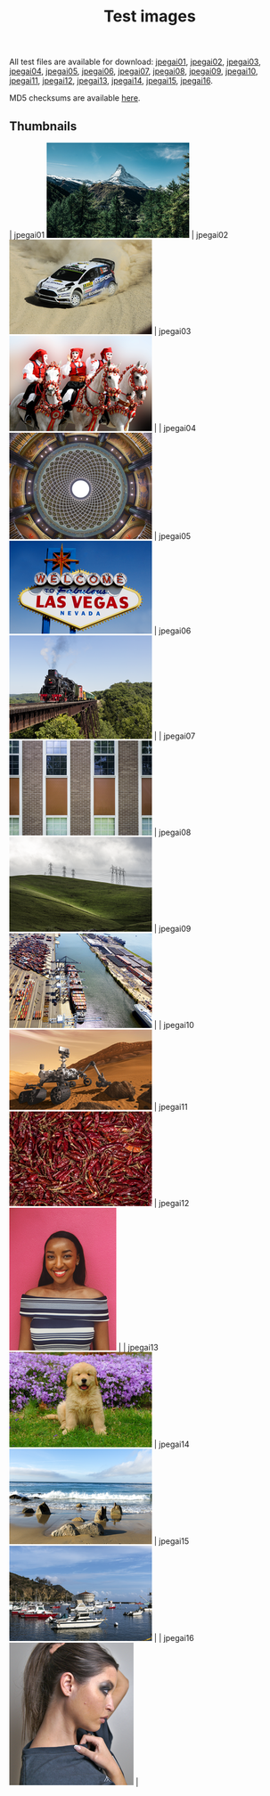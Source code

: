 ﻿---
layout: post
title: Test images
permalink: /test_images/
visible: 0
---

All test files are available for download: [jpegai01](/public/test_set/00001_TE_2096x1400.png.zip), [jpegai02](/public/test_set/00002_TE_2144x1424.png.zip), [jpegai03](/public/test_set/00003_TE_1944x1296.png.zip), [jpegai04](/public/test_set/00004_TE_1808x1352.png.zip ), [jpegai05](/public/test_set/00005_TE_1336x872.png.zip), [jpegai06](/public/test_set/00006_TE_1544x1120.png.zip), [jpegai07](/public/test_set/00007_TE_1472x976.png.zip), [jpegai08](/public/test_set/00008_TE_1912x1272.png.zip), [jpegai09](/public/test_set/00009_TE_1976x1312.png.zip), [jpegai10](/public/test_set/00010_TE_2000x1128.png.zip), [jpegai11](/public/test_set/00011_TE_1744x1160.png.zip), [jpegai12](/public/test_set/00012_TE_1512x2016.png.zip), [jpegai13](/public/test_set/00013_TE_1920x1280.png.zip), [jpegai14](/public/test_set/00014_TE_3680x2456.png.zip), [jpegai15](/public/test_set/00015_TE_3680x2456.png.zip), [jpegai16](/public/test_set/00016_TE_1744x2000.png.zip).

MD5 checksums are available [here](/public/png.md5.txt).

## Thumbnails

| jpegai01 ![JPEGAI01](/public/test_set_thumbs/00001_TE_2096x1400.thumb.png) | jpegai02 ![JPEGAI02](/public/test_set_thumbs/00002_TE_2144x1424.thumb.png) | jpegai03 ![JPEGAI03](/public/test_set_thumbs/00003_TE_1944x1296.thumb.png) |
| jpegai04 ![JPEGAI04](/public/test_set_thumbs/00004_TE_1808x1352.thumb.png) | jpegai05 ![JPEGAI05](/public/test_set_thumbs/00005_TE_1336x872.thumb.png) | jpegai06 ![JPEGAI06](/public/test_set_thumbs/00006_TE_1544x1120.thumb.png) |
| jpegai07 ![JPEGAI07](/public/test_set_thumbs/00007_TE_1472x976.thumb.png) | jpegai08 ![JPEGAI08](/public/test_set_thumbs/00008_TE_1912x1272.thumb.png) | jpegai09 ![JPEGAI09](/public/test_set_thumbs/00009_TE_1976x1312.thumb.png) |
| jpegai10 ![JPEGAI10](/public/test_set_thumbs/00010_TE_2000x1128.thumb.png) | jpegai11 ![JPEGAI11](/public/test_set_thumbs/00011_TE_1744x1160.thumb.png) | jpegai12 ![JPEGAI12](/public/test_set_thumbs/00012_TE_1512x2016.thumb.png) |
| jpegai13 ![JPEGAI13](/public/test_set_thumbs/00013_TE_1920x1280.thumb.png) | jpegai14 ![JPEGAI14](/public/test_set_thumbs/00014_TE_3680x2456.thumb.png) | jpegai15 ![JPEGAI15](/public/test_set_thumbs/00015_TE_3680x2456.thumb.png) |
| jpegai16 ![JPEGAI16](/public/test_set_thumbs/00016_TE_1744x2000.thumb.png) |
